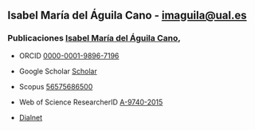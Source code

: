 
## Isabel María del Águila Cano - imaguila@ual.es

### Publicaciones  [Isabel María del Águila Cano](http://brujula.ual.es/authors/8.html),

 - ORCID [0000-0001-9896-7196](https://orcid.org/0000-0001-9896-7196)
 
 - Google Scholar [Scholar](https://scholar.google.es/citations?user=7x1-0GsAAAAJ&hl=es)
 
 - Scopus [56575686500](https://www.scopus.com/authid/detail.uri?authorId=56575686500)
 
 - Web of Science ResearcherID [A-9740-2015](https://publons.com/researcher/2443134/isabel-m-del-aguila/)
 
 - [Dialnet](https://dialnet.unirioja.es/servlet/autor?codigo=2120760)



